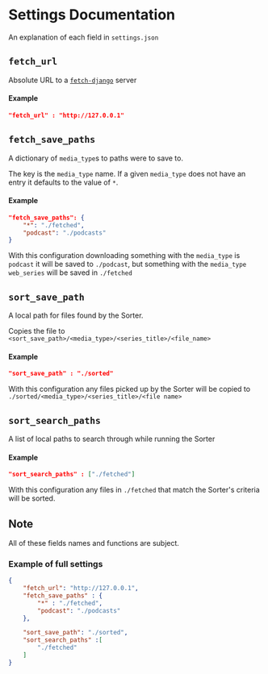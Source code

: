# Settings Documentation

An explanation of each field in `settings.json`

## `fetch_url`

Absolute URL to a [`fetch-django`](https://github.com/zyphrus/fetch-django) server

#### Example

```json
"fetch_url" : "http://127.0.0.1"
```

## `fetch_save_paths`

A dictionary of `media_type`s to paths were to save to.

The key is the `media_type` name. If a given `media_type` does not have an
entry it defaults to the value of `*`.

#### Example

```json
"fetch_save_paths": {
	"*": "./fetched",
    "podcast": "./podcasts"
}
```
With this configuration downloading something with the `media_type` is `podcast`
it will be saved to `./podcast`, but something with the `media_type` `web_series`
will be saved in `./fetched`

## `sort_save_path`

A local path for files found by the Sorter.

Copies the file to `<sort_save_path>/<media_type>/<series_title>/<file_name>`

#### Example

```json
"sort_save_path" : "./sorted"
```

With this configuration any files picked up by the Sorter will be copied
to `./sorted/<media_type>/<series_title>/<file name>`


## `sort_search_paths`

A list of local paths to search through while running the Sorter

#### Example

```json
"sort_search_paths" : ["./fetched"]
```

With this configuration any files in `./fetched` that match the Sorter's
criteria will be sorted.

## Note

All of these fields names and functions are subject.

### Example of full settings

```json
{
	"fetch_url": "http://127.0.0.1",
	"fetch_save_paths" : {
		"*" : "./fetched",
		"podcast": "./podcasts"
	},

	"sort_save_path": "./sorted",
	"sort_search_paths" :[
		"./fetched"
	]
}
```
